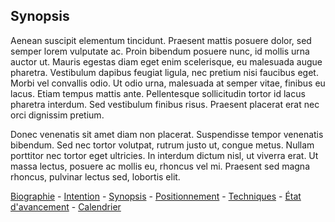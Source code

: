 ## Synopsis

Aenean suscipit elementum tincidunt. Praesent mattis posuere dolor, sed semper lorem vulputate ac. Proin bibendum posuere nunc, id mollis urna auctor ut. Mauris egestas diam eget enim scelerisque, eu malesuada augue pharetra. Vestibulum dapibus feugiat ligula, nec pretium nisi faucibus eget. Morbi vel convallis odio. Ut odio urna, malesuada at semper vitae, finibus eu lacus. Etiam tempus mattis ante. Pellentesque sollicitudin tortor id lacus pharetra interdum. Sed vestibulum finibus risus. Praesent placerat erat nec orci dignissim pretium.

Donec venenatis sit amet diam non placerat. Suspendisse tempor venenatis bibendum. Sed nec tortor volutpat, rutrum justo ut, congue metus. Nullam porttitor nec tortor eget ultricies. In interdum dictum nisl, ut viverra erat. Ut massa lectus, posuere ac mollis eu, rhoncus vel mi. Praesent sed magna rhoncus, pulvinar lectus sed, lobortis elit.

[Biographie](01-biographie.md) - [Intention](02-intention.md) - [Synopsis](03-synopsis.md) - [Positionnement](04-positionnement.md) - [Techniques](05-technique.md) - [État d'avancement](06-avancement) - [Calendrier](07-calendrier.md)
